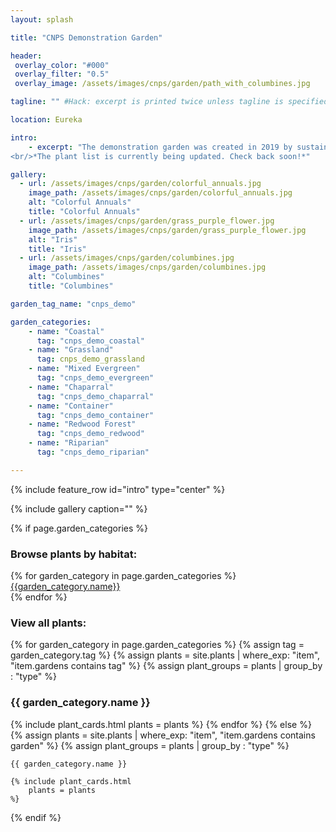 ```yaml
---
layout: splash

title: "CNPS Demonstration Garden"

header:
 overlay_color: "#000"
 overlay_filter: "0.5"
 overlay_image: /assets/images/cnps/garden/path_with_columbines.jpg

tagline: "" #Hack: excerpt is printed twice unless tagline is specified

location: Eureka

intro: 
    - excerpt: "The demonstration garden was created in 2019 by sustainable landscape designer Christine Kelly, with the help of CNPS nursery and Helping Humboldt volunteers. It occupies a corner of the CNPS nursery and represents several different ecosystems of Humboldt County. It is a valuable demonstration of what homeowners can accomplish on a small suburban lot. Visitors can view the garden during Volunteer Hours. Walking through the nursery also allows visitors a behind-the-scenes glimpse of this extensive native plant nursery.
<br/>*The plant list is currently being updated. Check back soon!*" 

gallery:
  - url: /assets/images/cnps/garden/colorful_annuals.jpg
    image_path: /assets/images/cnps/garden/colorful_annuals.jpg
    alt: "Colorful Annuals"
    title: "Colorful Annuals"
  - url: /assets/images/cnps/garden/grass_purple_flower.jpg
    image_path: /assets/images/cnps/garden/grass_purple_flower.jpg
    alt: "Iris"
    title: "Iris"
  - url: /assets/images/cnps/garden/columbines.jpg
    image_path: /assets/images/cnps/garden/columbines.jpg
    alt: "Columbines"
    title: "Columbines"

garden_tag_name: "cnps_demo"

garden_categories:
    - name: "Coastal"
      tag: "cnps_demo_coastal"  
    - name: "Grassland"
      tag: cnps_demo_grassland
    - name: "Mixed Evergreen"
      tag: "cnps_demo_evergreen"  
    - name: "Chaparral"
      tag: "cnps_demo_chaparral"  
    - name: "Container"
      tag: "cnps_demo_container"  
    - name: "Redwood Forest"
      tag: "cnps_demo_redwood"  
    - name: "Riparian"
      tag: "cnps_demo_riparian"

---
```

{% include feature_row id="intro" type="center" %}

{% include gallery caption="" %}

{% if page.garden_categories %}
<section class="browse">
    <h3>Browse plants  by habitat:</h3>
    <div class="list_categories">
        {% for garden_category in page.garden_categories %}
        <div class="list_category">
            <a href="#{{garden_category.tag}}">{{garden_category.name}}</a>
        </div>
        {% endfor %}
    </div>
    <div style="clear:both"></div>
</section>
<h3>View all plants:</h3>
{% for garden_category in page.garden_categories %}
    {% assign tag = garden_category.tag %}
    {% assign plants = site.plants | where_exp: "item", 
                                     "item.gardens contains tag" %}
    {% assign plant_groups = plants | group_by : "type" %} 

<h3 id="{{garden_category.tag}}" class="{{garden_category.name | downcase | replace: " ", "_"  }}">{{ garden_category.name }}</h3>

{% include plant_cards.html 
    plants = plants
%}
{% endfor %}
{% else %}
    {% assign plants = site.plants | where_exp: "item", 
                                     "item.gardens contains garden" %}
    {% assign plant_groups = plants | group_by : "type" %} 

    {{ garden_category.name }}

    {% include plant_cards.html 
        plants = plants
    %}
{% endif %}

